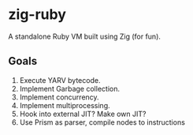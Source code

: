 # zig-ruby

A standalone Ruby VM built using Zig (for fun).

## Goals

1. Execute YARV bytecode.
2. Implement Garbage collection.
3. Implement concurrency.
4. Implement multiprocessing.
5. Hook into external JIT? Make own JIT?
6. Use Prism as parser, compile nodes to instructions